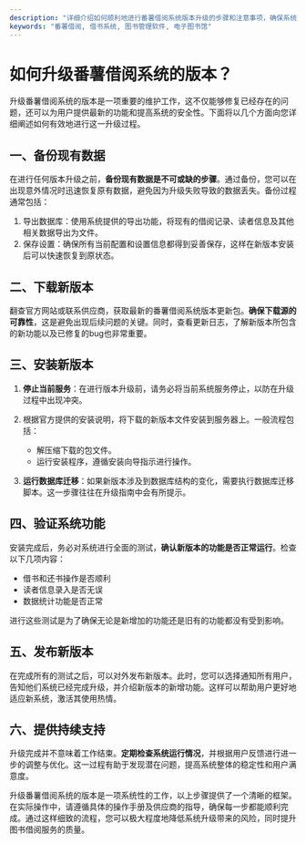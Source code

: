 ```yaml
---
description: "详细介绍如何顺利地进行番薯借阅系统版本升级的步骤和注意事项，确保系统运行稳定。"
keywords: "番薯借阅, 借书系统, 图书管理软件, 电子图书馆"
---
```

# 如何升级番薯借阅系统的版本？

升级番薯借阅系统的版本是一项重要的维护工作，这不仅能够修复已经存在的问题，还可以为用户提供最新的功能和提高系统的安全性。下面将以几个方面向您详细阐述如何有效地进行这一升级过程。

## 一、备份现有数据

在进行任何版本升级之前，**备份现有数据是不可或缺的步骤**。通过备份，您可以在出现意外情况时迅速恢复原有数据，避免因为升级失败导致的数据丢失。备份过程通常包括：

1. 导出数据库：使用系统提供的导出功能，将现有的借阅记录、读者信息及其他相关数据导出为文件。
2. 保存设置：确保所有当前配置和设置信息都得到妥善保存，这样在新版本安装后可以快速恢复到原状态。

## 二、下载新版本

翻查官方网站或联系供应商，获取最新的番薯借阅系统版本更新包。**确保下载源的可靠性**，这是避免出现后续问题的关键。同时，查看更新日志，了解新版本所包含的新功能以及已修复的bug也非常重要。

## 三、安装新版本

1. **停止当前服务**：在进行版本升级前，请务必将当前系统服务停止，以防在升级过程中出现冲突。
2. 根据官方提供的安装说明，将下载的新版本文件安装到服务器上。一般流程包括：
   - 解压缩下载的包文件。
   - 运行安装程序，遵循安装向导指示进行操作。
   
3. **运行数据库迁移**：如果新版本涉及到数据库结构的变化，需要执行数据库迁移脚本。这一步骤往往在升级指南中会有所提示。

## 四、验证系统功能

安装完成后，务必对系统进行全面的测试，**确认新版本的功能是否正常运行**。检查以下几项内容：

- 借书和还书操作是否顺利
- 读者信息录入是否无误
- 数据统计功能是否正常

进行这些测试是为了确保无论是新增加的功能还是旧有的功能都没有受到影响。

## 五、发布新版本

在完成所有的测试之后，可以对外发布新版本。此时，您可以选择通知所有用户，告知他们系统已经完成升级，并介绍新版本的新增功能。这样可以帮助用户更好地适应新系统，激活其使用热情。

## 六、提供持续支持

升级完成并不意味着工作结束。**定期检查系统运行情况**，并根据用户反馈进行进一步的调整与优化。这一过程有助于发现潜在问题，提高系统整体的稳定性和用户满意度。

升级番薯借阅系统的版本是一项系统性的工作，以上步骤提供了一个清晰的框架。在实际操作中，请遵循具体的操作手册及供应商的指导，确保每一步都能顺利完成。通过这样细致的流程，您可以极大程度地降低系统升级带来的风险，同时提升图书借阅服务的质量。
